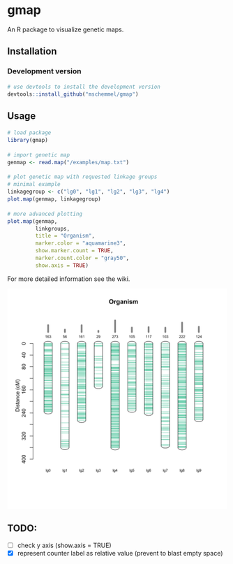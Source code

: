 # gmap
An R package to visualize genetic maps.


## Installation
### Development version
```r
# use devtools to install the development version
devtools::install_github("mschemmel/gmap")
```

## Usage
```r
# load package
library(gmap)

# import genetic map
genmap <- read.map("/examples/map.txt")

# plot genetic map with requested linkage groups
# minimal example
linkagegroup <- c("lg0", "lg1", "lg2", "lg3", "lg4") 
plot.map(genmap, linkagegroup)

# more advanced plotting
plot.map(genmap,
		 linkgroups, 
		 title = "Organism", 
		 marker.color = "aquamarine3",
		 show.marker.count = TRUE,
		 marker.count.color = "gray50",
		 show.axis = TRUE)
```

For more detailed information see the wiki.


<p align="center">
<img src="/img/example.svg" width:"50%">
</p>

## TODO:
- [ ] check y axis (show.axis = TRUE)
- [x] represent counter label as relative value (prevent to blast empty space)
